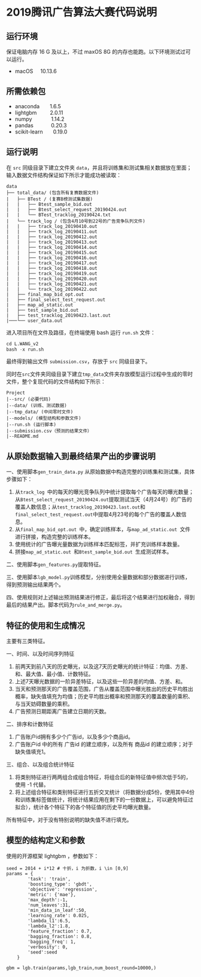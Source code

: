 # 2019腾讯广告算法大赛代码说明

## 运行环境

保证电脑内存 16 G 及以上，不过 maxOS 8G 的内存也能跑。以下环境测试过可以运行。

- macOS &#160; &#160; 10.13.6

## 所需依赖包

- anaconda &#160;&#160;&#160;&#160;&#160; 1.6.5
- lightgbm  &#160; &#160; &#160; &#160;   2.0.11
- numpy &#160; &#160; &#160; &#160; &#160; &#160; 1.14.2
- pandas   &#160; &#160; &#160; &#160; &#160;&#160;  0.20.3 
- scikit-learn  &#160;&#160;&#160; &#160;  0.19.0

## 运行说明

在 `src` 同级目录下建立文件夹 `data`，并且将训练集和测试集相关数据放在里面；输入数据文件结构保证如下所示才能成功被读取：

```
data
├── total_data/ (包含所有复赛数据文件)
|   ├── BTest / (复赛B榜测试集数据)
|   |   ├── Btest_sample_bid.out
|   |   ├── Btest_select_request_20190424.out
|   |   └── BTest_tracklog_20190424.txt
|   └── track_log / (包含4月10号到22号的广告竞争队列文件)
|   |   ├── track_log_20190410.out
|   |   ├── track_log_20190411.out
|   |   ├── track_log_20190412.out
|   |   ├── track_log_20190413.out
|   |   ├── track_log_20190414.out
|   |   ├── track_log_20190415.out
|   |   ├── track_log_20190416.out
|   |   ├── track_log_20190417.out
|   |   ├── track_log_20190418.out
|   |   ├── track_log_20190419.out
|   |   ├── track_log_20190420.out
|   |   ├── track_log_20190421.out
|   |   └── track_log_20190422.out
|   ├── final_map_bid_opt.out
|   ├── final_select_test_request.out
|   ├── map_ad_static.out
|   ├── test_sample_bid.out
|   ├── test_tracklog_20190423.last.out
|───└── user_data.out

```

进入项目所在文件及路径，在终端使用 bash 运行 `run.sh` 文件：

```python
cd L.WANG_v2
bash -x run.sh
```

最终得到输出文件 `submission.csv`，存放于 `src` 同级目录下。

同时在`src`文件夹同级目录下建立`tmp_data`文件夹存放模型运行过程中生成的零时文件，整个复现代码的文件结构如下所示：

```
Project
|--src/ (必要代码)
|--data/ (训练、测试数据)
|--tmp_data/ (中间零时文件)
|--models/ (模型结构和参数文件)
|--run.sh (运行脚本)
|--submission.csv（预测的结果文件）
|--README.md
```

## 从原始数据输入到最终结果产出的步骤说明

一、使用脚本`gen_train_data.py` 从原始数据中构造完整的训练集和测试集，具体步骤如下：

1. 从`track_log `中的每天的曝光竞争队列中统计提取每个广告每天的曝光数量；从`Btest_select_request_20190424.out`提取测试当天（4月24号）的广告的覆盖人数信息；从`test_tracklog_20190423.last.out`和`final_select_test_request.out`中提取4月23号的每个广告的覆盖人数信息。
2. 从`final_map_bid_opt.out `中，确定训练样本，与`map_ad_static.out `文件进行拼接，构造完整的训练样本。
3. 使用统计的广告曝光量数据为训练样本匹配标签，并扩充训练样本数量。
4. 拼接`map_ad_static.out `和`Btest_sample_bid.out `生成测试样本。

二、使用脚本`gen_features.py`提取特征。

三、使用脚本`lgb_model.py`训练模型，分别使用全量数据和部分数据进行训练，得到预测输出结果两个。

四、使用规则对上述输出预测结果进行修正，最后将这个结果进行加权融合，得到最后的结果产出。脚本代码为`rule_and_merge.py`。


## 特征的使用和生成情况
主要有三类特征。

一、时间、以及时间序列特征

1. 前两天到前八天的历史曝光，以及这7天历史曝光的统计特征：均值、方差、和、最大值、最小值、计数特征。
2. 上述7天曝光数据的一阶异差特征，以及这些一阶异差的均值、方差、和。
3. 当天和预测那天的广告覆盖范围，广告从覆盖范围中曝光胜出的历史平均胜出概率，缺失值填充为均值；历史平均胜出概率和预测那天的覆盖数量的乘积、与当天妨碍数量的乘积。
4. 广告预测日期距离广告建立日期的天数。

二、排序和计数特征

1. 广告账户id拥有多少个广告id，以及多少个商品id。
2. 广告账户id 中的所有 广告id 的建立顺序，以及所有 商品id 的建立顺序；对于缺失值填充1。

三、组合、以及组合统计特征

1. 将类别特征进行两两组合成组合特征，将组合后的新特征值中频次低于5的，使用 -1 代替。
2. 将上述组合特征和类别特征进行五折交叉统计（将数据分成5份，使用其中4份和训练集标签做统计，将统计结果应用在剩下的一份数据上，可以避免特征过拟合），统计各个特征下的各个特征值的历史平均曝光数量。

所有特征中，对于没有特别说明的缺失值不进行填充。

## 模型的结构定义和参数
使用的开源框架 lightgbm ，参数如下：

```
seed = 2014 + i*12 # 十折，i 为折数，i \in [0,9]
params = {
        'task': 'train',
        'boosting_type': 'gbdt',
        'objective': 'regression',
        'metric': {'mae'},
        'max_depth':-1,
        'num_leaves':31,
        'min_data_in_leaf':50,
        'learning_rate': 0.025,
        'lambda_l1':6.5,
        'lambda_l2':1.8,
        'feature_fraction': 0.7,
        'bagging_fraction': 0.8,
        'bagging_freq': 1,
        'verbosity': 0,
        'seed':seed
    }

gbm = lgb.train(params,lgb_train,num_boost_round=10000,)
```
